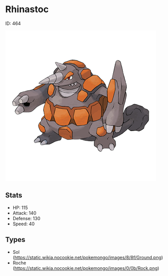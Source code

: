 # Rhinastoc


ID: 464

![](https://raw.githubusercontent.com/PokeAPI/sprites/master/sprites/pokemon/other/official-artwork/464.png "Rhinastoc")

## Stats


 - HP: 115
 - Attack: 140
 - Defense: 130
 - Speed: 40

## Types


 - Sol (https://static.wikia.nocookie.net/pokemongo/images/8/8f/Ground.png)
 - Roche (https://static.wikia.nocookie.net/pokemongo/images/0/0b/Rock.png)
